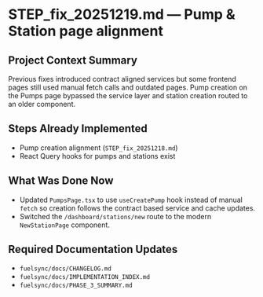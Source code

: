 # STEP_fix_20251219.md — Pump & Station page alignment

## Project Context Summary
Previous fixes introduced contract aligned services but some frontend pages
still used manual fetch calls and outdated pages. Pump creation on the
Pumps page bypassed the service layer and station creation routed to an
older component.

## Steps Already Implemented
- Pump creation alignment (`STEP_fix_20251218.md`)
- React Query hooks for pumps and stations exist

## What Was Done Now
- Updated `PumpsPage.tsx` to use `useCreatePump` hook instead of manual `fetch`
  so creation follows the contract based service and cache updates.
- Switched the `/dashboard/stations/new` route to the modern
  `NewStationPage` component.

## Required Documentation Updates
- `fuelsync/docs/CHANGELOG.md`
- `fuelsync/docs/IMPLEMENTATION_INDEX.md`
- `fuelsync/docs/PHASE_3_SUMMARY.md`
